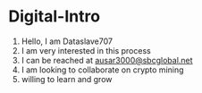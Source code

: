 # Digital-Intro
1) Hello, I am Dataslave707
2) I am very interested in this process
3) I can be reached at ausar3000@sbcglobal.net
4) I am looking to collaborate on crypto mining
5) willing to learn and grow
